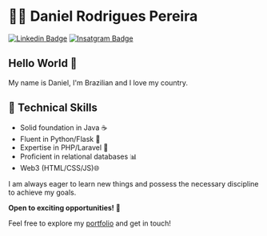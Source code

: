 # :man_technologist: Daniel Rodrigues Pereira

[![Linkedin Badge](https://img.shields.io/badge/-LinkedIn-blue?style=flat-square&logo=Linkedin&logoColor=white)](https://linkedin.com/in/daniel-rodrigues-242893274/)
[![Insatgram Badge](https://img.shields.io/badge/Instagram-E4405F?style=flat-square&logo=instagram&logoColor=white)](https://www.instagram.com/rodrigues.daniel_/)

## Hello World 👋

My name is Daniel, I'm Brazilian and I love my country.

## 🔧 Technical Skills
- Solid foundation in Java ☕️
- Fluent in Python/Flask 🐍
- Expertise in PHP/Laravel 🚀
- Proficient in relational databases 📊
- Web3 (HTML/CSS/JS)🌐

I am always eager to learn new things and possess the necessary discipline to achieve my goals.

**Open to exciting opportunities! 🌟**

Feel free to explore my <a href="https://daniel-rodrigues.onrender.com/">portfolio</a> and get in touch!

